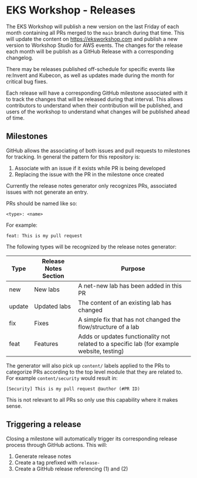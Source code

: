 # EKS Workshop - Releases

The EKS Workshop will publish a new version on the last Friday of each month containing all PRs merged to the `main` branch during that time. This will update the content on https://eksworkshop.com and publish a new version to Workshop Studio for AWS events. The changes for the release each month will be publish as a GitHub Release with a corresponding changelog. 

There may be releases published off-schedule for specific events like re:Invent and Kubecon, as well as updates made during the month for critical bug fixes.

Each release will have a corresponding GitHub milestone associated with it to track the changes that will be released during that interval. This allows contributors to understand when their contribution will be published, and users of the workshop to understand what changes will be published ahead of time.

## Milestones

GitHub allows the associating of both issues and pull requests to milestones for tracking. In general the pattern for this repository is:
1. Associate with an issue if it exists while PR is being developed
2. Replacing the issue with the PR in the milestone once created

Currently the release notes generator only recognizes PRs, associated issues with not generate an entry.

PRs should be named like so:

```
<type>: <name>
```

For example:

```
feat: This is my pull request
```

The following types will be recognized by the release notes generator:

| Type        | Release Notes Section | Purpose                                                                                    |
| ----------- | --------------------- | ------------------------------------------------------------------------------------------ |
| new         | New labs              | A net-new lab has been added in this PR                                                    |
| update      | Updated labs          | The content of an existing lab has changed                                                 |
| fix         | Fixes                 | A simple fix that has not changed the flow/structure of a lab                              |
| feat        | Features              | Adds or updates functionality not related to a specific lab (for example website, testing) |

The generator will also pick up `content/` labels applied to the PRs to categorize PRs according to the top level module that they are related to. For example `content/security` would result in:

```
[Security] This is my pull request @author (#PR ID)
```

This is not relevant to all PRs so only use this capability where it makes sense.

## Triggering a release

Closing a milestone will automatically trigger its corresponding release process through GitHub actions. This will:
1. Generate release notes
2. Create a tag prefixed with `release-`
3. Create a GitHub release referencing (1) and (2)